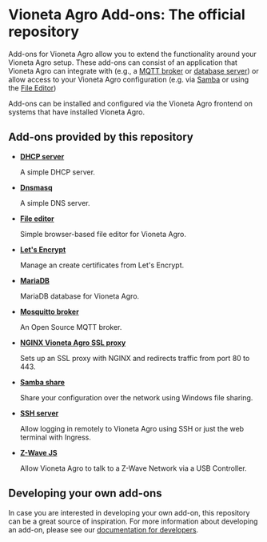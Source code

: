 # Vioneta Agro Add-ons: The official repository

Add-ons for Vioneta Agro allow you to extend the functionality
around your Vioneta Agro setup. These add-ons can consist of an application
that Vioneta Agro can integrate with (e.g., a [MQTT broker](/mosquitto/README.md) or [database server](/mariadb/README.md))
or allow access to your Vioneta Agro configuration (e.g. via [Samba](/samba/README.md) or using
the [File Editor](/configurator/README.md))

Add-ons can be installed and configured via the Vioneta Agro frontend on
systems that have installed Vioneta Agro.

## Add-ons provided by this repository

- **[DHCP server](/dhcp_server/README.md)**

  A simple DHCP server.

- **[Dnsmasq](/dnsmasq/README.md)**

  A simple DNS server.

- **[File editor](/configurator/README.md)**

  Simple browser-based file editor for Vioneta Agro.

- **[Let's Encrypt](/letsencrypt/README.md)**

  Manage an create certificates from Let's Encrypt.

- **[MariaDB](/mariadb/README.md)**

  MariaDB database for Vioneta Agro.

- **[Mosquitto broker](/mosquitto/README.md)**

  An Open Source MQTT broker.

- **[NGINX Vioneta Agro SSL proxy](/nginx_proxy/README.md)**

  Sets up an SSL proxy with NGINX and redirects traffic from port 80 to 443.

- **[Samba share](/samba/README.md)**

  Share your configuration over the network using Windows file sharing.

- **[SSH server](/ssh/README.md)**

  Allow logging in remotely to Vioneta Agro using SSH or just the web terminal with Ingress.

- **[Z-Wave JS](/zwave_js/README.md)**

  Allow Vioneta Agro to talk to a Z-Wave Network via a USB Controller.

## Developing your own add-ons

In case you are interested in developing your own add-on, this
repository can be a great source of inspiration. For more information
about developing an add-on, please see our
[documentation for developers][dev-docs].

[i386-shield]: https://img.shields.io/badge/i386-no-red.svg
[dev-docs]: https://developers.vioneta.io/docs/add-ons/
